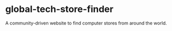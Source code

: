 # global-tech-store-finder
A community-driven website to find computer stores from around the world.
